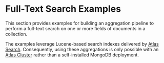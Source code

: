 # Full-Text Search Examples

This section provides examples for building an aggregation pipeline to perform a full-text search on one or more fields of documents in a collection.

The examples leverage Lucene-based search indexes delivered by [Atlas Search](https://www.mongodb.com/docs/atlas/atlas-search/atlas-search-overview/). Consequently, using these aggregations is only possible with an [Atlas Cluster](https://www.mongodb.com/atlas/database) rather than a self-installed MongoDB deployment.

